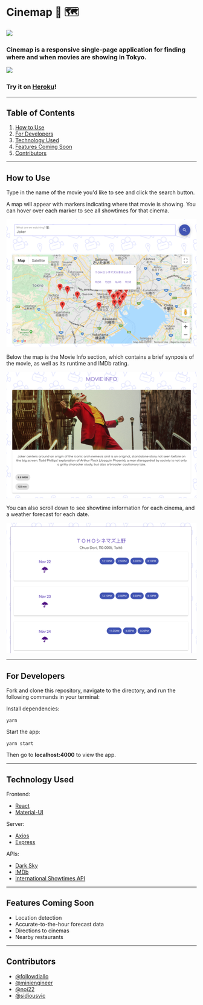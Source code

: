 # Cinemap 🎥 🗺

<img src="./public/cinemap-logo.png">

### Cinemap is a responsive single-page application for finding where and when movies are showing in Tokyo.

<img src="./public/screen.png">

### Try it on [Heroku](https://ccx-rakuten-rapid-api-cinemap.herokuapp.com/)!

---

## Table of Contents

1. [How to Use](#how-to-use)
2. [For Developers](#setup-getting-started)
3. [Technology Used](#technology-used)
4. [Features Coming Soon](#features-coming-soon)
5. [Contributors](#contributors)

---

## How to Use

Type in the name of the movie you'd like to see and click the search button.

A map will appear with markers indicating where that movie is showing. You can hover over each marker to see all showtimes for that cinema.

<img src="./public/map-w-popup.png">

Below the map is the Movie Info section, which contains a brief synposis of the movie, as well as its runtime and IMDb rating.

<img src="./public/movie-info.png">

You can also scroll down to see showtime information for each cinema, and a weather forecast for each date.

<img src="./public/showtimes-and-forecast.png">

---

## For Developers

Fork and clone this repository, navigate to the directory, and run the following commands in your terminal:

Install dependencies:

```
yarn
```

Start the app:

```
yarn start
```

Then go to **localhost:4000** to view the app.

---

## Technology Used

Frontend:

- [React](https://reactjs.org/)
- [Material-UI](https://material-ui.com/)

Server:

- [Axios](https://github.com/axios/axios)
- [Express](https://expressjs.com/)

APIs:

- [Dark Sky](https://english.api.rakuten.net/darkskyapis/api/dark-sky)
- [IMDb](https://english.api.rakuten.net/apidojo/api/imdb8)
- [International Showtimes API](https://www.internationalshowtimes.com/)

---

## Features Coming Soon

- Location detection
- Accurate-to-the-hour forecast data
- Directions to cinemas
- Nearby restaurants

---

## Contributors

- [@followdiallo](https://github.com/followdiallo)
- [@miniengineer](https://github.com/miniengineer)
- [@noi22](https://github.com/noi22)
- [@sidiousvic](https://github.com/sidiousvic)
